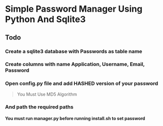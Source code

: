 # Simple Password Manager Using Python And Sqlite3

## Todo

### Create a sqlite3 database with Passwords as table name
### Create columns with name Application, Username, Email, Password
### Open config.py file and add HASHED version of your password
> You Must Use MD5 Algorithm
### And path the required paths
#### You must run manager.py before running install.sh to set password
